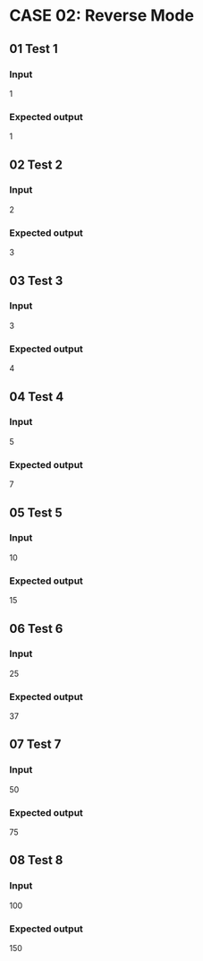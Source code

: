 # CASE 02: Reverse Mode

## 01 Test 1

### Input

1

### Expected output
1

## 02 Test 2

### Input

2

### Expected output

3

## 03 Test 3

### Input

3

### Expected output

4

## 04 Test 4

### Input

5

### Expected output

7

## 05 Test 5

### Input

10

### Expected output

15

## 06 Test 6

### Input

25

### Expected output


37

## 07 Test 7

### Input

50

### Expected output

75

## 08 Test 8

### Input

100

### Expected output

150